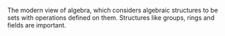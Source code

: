 The modern view of algebra, which considers algebraic structures to be
sets with operations defined on them. Structures like groups, rings and
fields are important.

